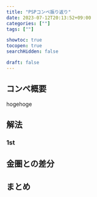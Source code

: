 ```yaml
---
title: "PSPコンペ振り返り"
date: 2023-07-12T20:13:52+09:00
categories: [""]
tags: [""]

showtoc: true
tocopen: true
searchHidden: false

draft: false
---
```



## コンペ概要

hogehoge

## 解法

### 1st

## 金圏との差分

## まとめ
